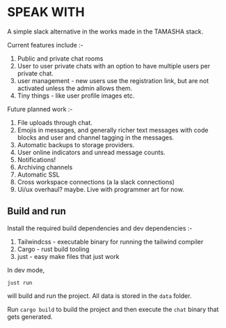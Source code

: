 # SPEAK WITH

A simple slack alternative in the works made in the TAMASHA stack.

Current features include :-
1. Public and private chat rooms
2. User to user private chats with an option to have multiple users per private chat.
3. user management - new users use the registration link, but are not activated unless the admin allows them.
4. Tiny things - like user profile images etc.

Future planned work :-
   1. File uploads through chat.
   2. Emojis in messages, and generally richer text messages with code blocks and user and channel tagging in the messages.
   3. Automatic backups to storage providers.
   4. User online indicators and unread message counts.
   5. Notifications!
   6. Archiving channels
   7. Automatic SSL
   8. Cross workspace connections (a la slack connections)
   9. Ui/ux overhaul? maybe. Live with programmer art for now.
   

## Build and run

Install the required build dependencies and dev dependencies :-

1. Tailwindcss - executable binary for running the tailwind compiler
2. Cargo - rust build tooling
3. just - easy make files that just work

In dev mode,

`just run`

will build and run the project. All data is stored in the `data` folder.

Run `cargo build` to build the project and then execute the `chat` binary that gets generated. 



